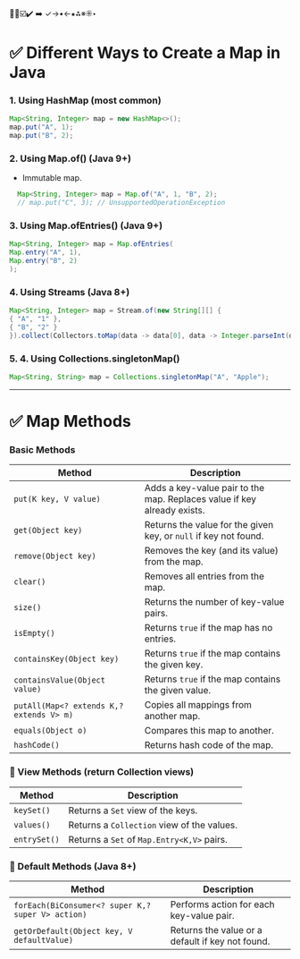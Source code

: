 🔴🔵☑️✔️ ➡️ ✓→•←⁕⁂※⁜‣

# ✅ Different Ways to Create a Map in Java

### 1. Using HashMap (most common)
```java
Map<String, Integer> map = new HashMap<>();
map.put("A", 1);
map.put("B", 2);
```

### 2. Using Map.of() (Java 9+)
- Immutable map.
```java
  Map<String, Integer> map = Map.of("A", 1, "B", 2);
  // map.put("C", 3); // UnsupportedOperationException
```

### 3. Using Map.ofEntries() (Java 9+)
```java
Map<String, Integer> map = Map.ofEntries(
Map.entry("A", 1),
Map.entry("B", 2)
);
```
### 4. Using Streams (Java 8+)
```java
Map<String, Integer> map = Stream.of(new String[][] {
{ "A", "1" },
{ "B", "2" }
}).collect(Collectors.toMap(data -> data[0], data -> Integer.parseInt(data[1])));
```

### 5. 4. Using Collections.singletonMap()
```java
Map<String, String> map = Collections.singletonMap("A", "Apple");
```


-------
# ✅ Map Methods

### Basic Methods
| Method                                   | Description                                                             |
| ---------------------------------------- | ----------------------------------------------------------------------- |
| `put(K key, V value)`                    | Adds a key-value pair to the map. Replaces value if key already exists. |
| `get(Object key)`                        | Returns the value for the given key, or `null` if key not found.        |
| `remove(Object key)`                     | Removes the key (and its value) from the map.                           |
| `clear()`                                | Removes all entries from the map.                                       |
| `size()`                                 | Returns the number of key-value pairs.                                  |
| `isEmpty()`                              | Returns `true` if the map has no entries.                               |
| `containsKey(Object key)`                | Returns `true` if the map contains the given key.                       |
| `containsValue(Object value)`            | Returns `true` if the map contains the given value.                     |
| `putAll(Map<? extends K,? extends V> m)` | Copies all mappings from another map.                                   |
| `equals(Object o)`                       | Compares this map to another.                                           |
| `hashCode()`                             | Returns hash code of the map.                                           |

### 🔁 View Methods (return Collection views)
| Method       | Description                                |
| ------------ | ------------------------------------------ |
| `keySet()`   | Returns a `Set` view of the keys.          |
| `values()`   | Returns a `Collection` view of the values. |
| `entrySet()` | Returns a `Set` of `Map.Entry<K,V>` pairs. |


### 🔄 Default Methods (Java 8+)

| Method                                            | Description                                      |
| ------------------------------------------------- | ------------------------------------------------ |
| `forEach(BiConsumer<? super K,? super V> action)` | Performs action for each key-value pair.         |
| `getOrDefault(Object key, V defaultValue)`        | Returns the value or a default if key not found. |
